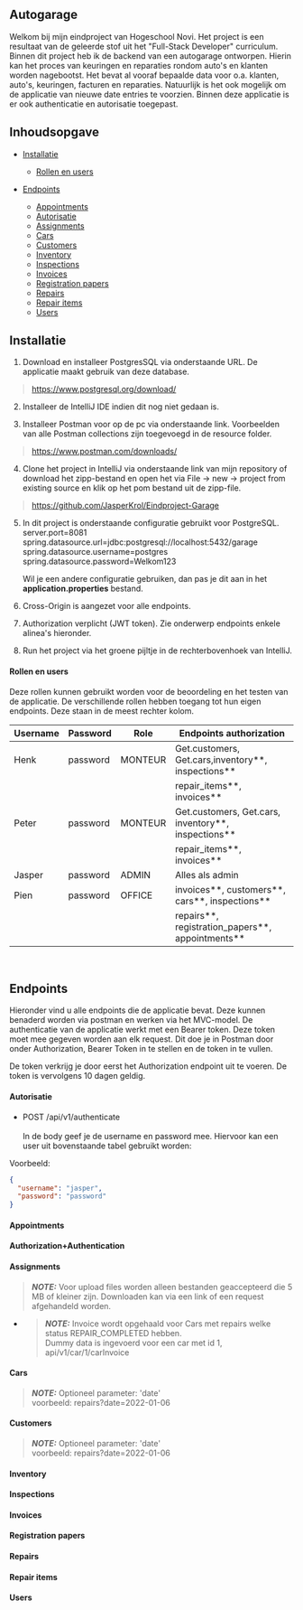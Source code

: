 ## Autogarage

Welkom bij mijn eindproject van Hogeschool Novi. Het project is een resultaat van de geleerde stof uit het "Full-Stack
Developer" curriculum. Binnen dit project heb ik de backend van een autogarage ontworpen. Hierin kan het proces van
keuringen en reparaties rondom auto's en klanten worden nagebootst. Het bevat al vooraf bepaalde data voor o.a. klanten,
auto's, keuringen, facturen en reparaties. Natuurlijk is het ook mogelijk om de applicatie van nieuwe date entries te
voorzien. Binnen deze applicatie is er ook authenticatie en autorisatie toegepast.

## Inhoudsopgave

* [Installatie](#Installatie)
  + [Rollen en users](#Rollen-en-users)

* [Endpoints](#endpoints)
    + [Appointments](#Appointments)
    + [Autorisatie](#Autorisatie)
    + [Assignments](#Assignments)
    + [Cars](#cars)
    + [Customers](#customers)
    + [Inventory](#Inventory)
    + [Inspections](#Inspections)
    + [Invoices](#Invoices)
    + [Registration papers](#Registration-papers)
    + [Repairs](#Repairs)
    + [Repair items](#Repair-items)
    + [Users](#Users)

## Installatie

1. Download en installeer PostgresSQL via onderstaande URL. De applicatie maakt gebruik van deze database.

> https://www.postgresql.org/download/

2. Installeer de IntelliJ IDE indien dit nog niet gedaan is.

3. Installeer Postman voor op de pc via onderstaande link. Voorbeelden van alle Postman collections zijn toegevoegd in de resource folder.

> https://www.postman.com/downloads/

4. Clone het project in IntelliJ via onderstaande link van mijn repository of download het zipp-bestand en open het via
   File → new → project from existing source en klik op het pom bestand uit de zipp-file.

> https://github.com/JasperKrol/Eindproject-Garage

5. In dit project is onderstaande configuratie gebruikt voor PostgreSQL.<br/>
   server.port=8081</br>
   spring.datasource.url=jdbc:postgresql://localhost:5432/garage<br/>
   spring.datasource.username=postgres<br/>
   spring.datasource.password=Welkom123<br/>

   Wil je een andere configuratie gebruiken, dan pas je dit aan in het **application.properties** bestand.

6. Cross-Origin is aangezet voor alle endpoints.

7. Authorization verplicht (JWT token). Zie onderwerp endpoints enkele alinea's hieronder.

8. Run het project via het groene pijltje in de rechterbovenhoek van IntelliJ.


#### Rollen en users

Deze rollen kunnen gebruikt worden voor de beoordeling en het testen van de applicatie. De verschillende rollen hebben
toegang tot hun eigen endpoints. Deze staan in de meest rechter kolom.

| Username                  | Password | Role                     | Endpoints authorization                            |
|---------------------------|----------|--------------------------|----------------------------------------------------|
| Henk                      | password | MONTEUR                  | Get.customers, Get.cars,inventory**, inspections** |
|                           |          |                          | repair_items**, invoices**                         |
| Peter                     | password | MONTEUR                  | Get.customers, Get.cars, inventory**, inspections**|
|                           |          |                          | repair_items**, invoices**                         |
| Jasper                    | password | ADMIN                    | Alles als admin                                    |
| Pien                      | password | OFFICE                   | invoices**, customers**, cars**, inspections**     |
|                           |          |                          | repairs**, registration_papers**, appointments**   |

<br>

## Endpoints

Hieronder vind u alle endpoints die de applicatie bevat. Deze kunnen benaderd worden via postman en werken via het
MVC-model. De authenticatie van de applicatie werkt met een Bearer token. Deze token moet mee gegeven worden aan elk
request. Dit doe je in Postman door onder Authorization, Bearer Token in te stellen en de token in te vullen.

De token verkrijg je door eerst het Authorization endpoint uit te voeren. De token is vervolgens 10 dagen geldig.

#### Autorisatie

* POST /api/v1/authenticate
  <br/><br/>
  In de body geef je de username en password mee. Hiervoor kan een user uit bovenstaande tabel gebruikt worden:

Voorbeeld:

```json
{
  "username": "jasper",
  "password": "password"
}
```

#### Appointments

#### Authorization+Authentication

#### Assignments

> **_NOTE:_**
Voor upload files worden alleen bestanden geaccepteerd die 5 MB of kleiner zijn. Downloaden kan via een link of een request afgehandeld worden.

* > **_NOTE:_**
  Invoice wordt opgehaald voor Cars met repairs welke status REPAIR_COMPLETED hebben.<br/>
  Dummy data is ingevoerd voor een car met id 1, api/v1/car/1/carInvoice

#### Cars

> **_NOTE:_**
Optioneel parameter: 'date' <br/> voorbeeld: repairs?date=2022-01-06

#### Customers

> **_NOTE:_**
Optioneel parameter: 'date' <br/> voorbeeld: repairs?date=2022-01-06

#### Inventory

#### Inspections

#### Invoices

#### Registration papers

#### Repairs

#### Repair items

#### Users



